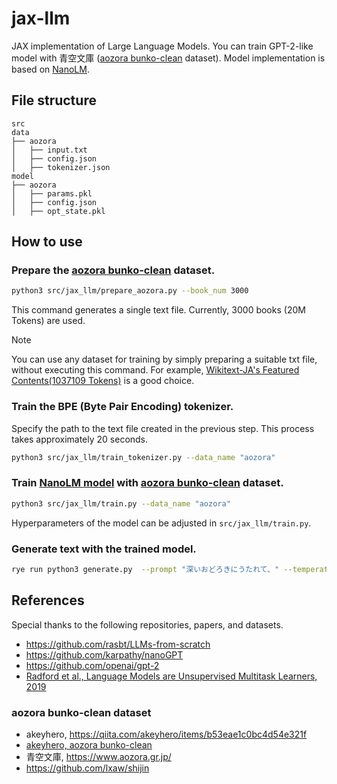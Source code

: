 # jax-llm
JAX implementation of Large Language Models.
You can train GPT-2-like model with 青空文庫 ([aozora bunko-clean](https://huggingface.co/datasets/globis-university/aozorabunko-clean) dataset).
Model implementation is based on [NanoLM](https://optax.readthedocs.io/en/latest/_collections/examples/nanolm.html).


## File structure
```
src
data
├── aozora
│   ├── input.txt
│   ├── config.json
│   ├── tokenizer.json
model
├── aozora
│   ├── params.pkl
│   ├── config.json
│   ├── opt_state.pkl
```


## How to use

###  Prepare the [aozora bunko-clean](https://huggingface.co/datasets/globis-university/aozorabunko-clean) dataset.

```bash
python3 src/jax_llm/prepare_aozora.py --book_num 3000
```
This command generates a single text file. Currently, 3000 books (20M Tokens) are used.

> [!NOTE]
> You can use any dataset for training by simply preparing a suitable txt file, without executing this command. For example, [Wikitext-JA's Featured Contents(1037109 Tokens)](http://www.lsta.media.kyoto-u.ac.jp/resource/data/wikitext-ja/Featured_Contents.txt) is a good choice.

###  Train the BPE (Byte Pair Encoding) tokenizer.
Specify the path to the text file created in the previous step. This process takes approximately 20 seconds.
```bash
python3 src/jax_llm/train_tokenizer.py --data_name "aozora"
```

###  Train [NanoLM model](https://optax.readthedocs.io/en/latest/_collections/examples/nanolm.html) with [aozora bunko-clean](https://huggingface.co/datasets/globis-university/Aozorabunko-clean) dataset.
```bash
python3 src/jax_llm/train.py --data_name "aozora"
```
Hyperparameters of the model can be adjusted in `src/jax_llm/train.py`.


### Generate text with the trained model.
```bash
rye run python3 generate.py  --prompt "深いおどろきにうたれて、" --temperature 0.7 --max_new_tokens 50 --top_k 30
```



## References
Special thanks to the following repositories, papers, and datasets.
- https://github.com/rasbt/LLMs-from-scratch
- https://github.com/karpathy/nanoGPT
- https://github.com/openai/gpt-2
- [Radford et al., Language Models are Unsupervised Multitask Learners, 2019](https://d4mucfpksywv.cloudfront.net/better-language-models/language-models.pdf)

### aozora bunko-clean dataset
- akeyhero, https://qiita.com/akeyhero/items/b53eae1c0bc4d54e321f
- [akeyhero, aozora bunko-clean](https://huggingface.co/datasets/globis-university/aozorabunko-clean)
- 青空文庫, https://www.aozora.gr.jp/
- https://github.com/lxaw/shijin